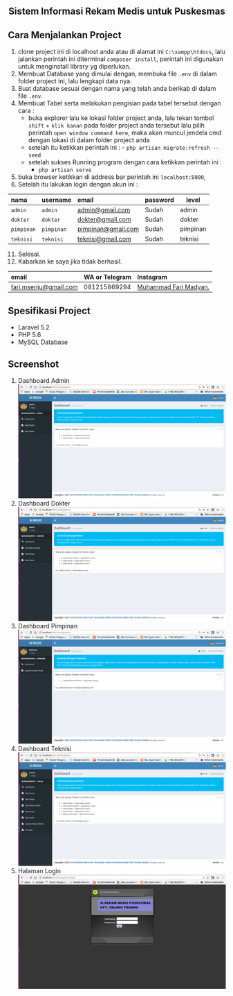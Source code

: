 <h2 align="center">Sistem Informasi Rekam Medis untuk Puskesmas</h2>

## Cara Menjalankan Project

1. clone project ini di localhost anda atau di alamat ini `C:\xampp\htdocs`, lalu jalankan perintah ini diterminal `composer install`, perintah ini digunakan untuk menginstall library yg diperlukan.
2. Membuat Database yang dimulai dengan, membuka file `.env` di dalam folder project ini, lalu lengkapi data nya.
3. Buat database sesuai dengan nama yang telah anda berikab di dalam file `.env`.
4. Membuat Tabel serta melakukan pengisian pada tabel tersebut dengan cara :
   - buka explorer lalu ke lokasi folder project anda, lalu tekan tombol `shift` + `klik kanan` pada folder project anda tersebut
     lalu pilih perintah `open window command here`, maka akan muncul jendela cmd dengan lokasi di dalam folder project anda
   - setelah itu ketikkan perintah ini : - `php artisan migrate:refresh --seed`
   - setelah sukses Running program dengan cara ketikkan perintah ini :
     - `php artisan serve`
5. buka browser ketikkan di address bar perintah ini `localhost:8000`,
6. Setelah itu lakukan login dengan akun ini :

| nama       | username   | email              | password | level    |
| :--------- | :--------- | :----------------- | :------- | -------- |
| `admin`    | `admin`    | admin@gmail.com    | Sudah    | admin    |
| `dokter`   | `dokter`   | dokter@gmail.com   | Sudah    | dokter   |
| `pimpinan` | `pimpinan` | pimpinan@gmail.com | Sudah    | pimpinan |
| `teknisi`  | `teknisi`  | teknisi@gmail.com  | Sudah    | teknisi  |

11. Selesai.
12. Kabarkan ke saya jika tidak berhasil.

| email                 | WA or Telegram | Instagram                                                      |
| :-------------------- | :------------- | :------------------------------------------------------------- |
| fari.msenju@gmail.com | 081215869294   | [Muhammad Fari Madyan.](https://www.instagram.com/farimadyan/) |

## Spesifikasi Project

- Laravel 5.2
- PHP 5.6
- MySQL Database

## Screenshot

1. Dashboard Admin
   <img src="screenshot/DA.png" >
2. Dashboard Dokter
   <img src="screenshot/DD.png" >
3. Dashboard Pimpinan
   <img src="screenshot/DP.png" >
4. Dashboard Teknisi
   <img src="screenshot/DT.png" >
5. Halaman Login
   <img src="screenshot/HL.png" >
